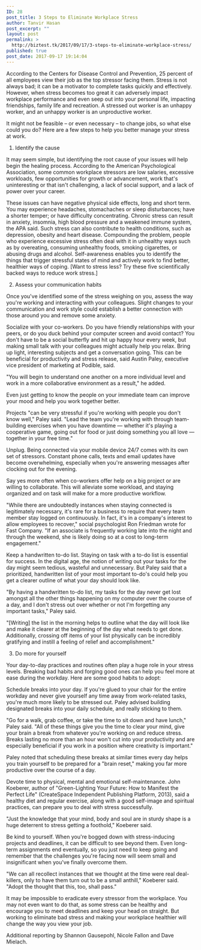 ```yaml
---
ID: 28
post_title: 3 Steps to Eliminate Workplace Stress
author: Tanvir Hasan
post_excerpt: ""
layout: post
permalink: >
  http://biztest.tk/2017/09/17/3-steps-to-eliminate-workplace-stress/
published: true
post_date: 2017-09-17 19:14:04
---
```

According to the Centers for Disease Control and Prevention, 25 percent of all employees view their job as the top stressor facing them. Stress is not always bad; it can be a motivator to complete tasks quickly and effectively. However, when stress becomes too great it can adversely impact workplace performance and even seep out into your personal life, impacting friendships, family life and recreation. A stressed out worker is an unhappy worker, and an unhappy worker is an unproductive worker.

It might not be feasible – or even necessary – to change jobs, so what else could you do? Here are a few steps to help you better manage your stress at work.

1. Identify the cause

It may seem simple, but identifying the root cause of your issues will help begin the healing process. According to the American Psychological Association, some common workplace stressors are low salaries, excessive workloads, few opportunities for growth or advancement, work that's uninteresting or that isn't challenging, a lack of social support, and a lack of power over your career.

These issues can have negative physical side effects, long and short term. You may experience headaches, stomachaches or sleep disturbances; have a shorter temper; or have difficulty concentrating. Chronic stress can result in anxiety, insomnia, high blood pressure and a weakened immune system, the APA said. Such stress can also contribute to health conditions, such as depression, obesity and heart disease. Compounding the problem, people who experience excessive stress often deal with it in unhealthy ways such as by overeating, consuming unhealthy foods, smoking cigarettes, or abusing drugs and alcohol. Self-awareness enables you to identify the things that trigger stressful states of mind and actively work to find better, healthier ways of coping. [Want to stress less? Try these five scientifically backed ways to reduce work stress.]

2. Assess your communication habits

Once you've identified some of the stress weighing on you, assess the way you're working and interacting with your colleagues. Slight changes to your communication and work style could establish a better connection with those around you and remove some anxiety.

Socialize with your co-workers. Do you have friendly relationships with your peers, or do you duck behind your computer screen and avoid contact? You don't have to be a social butterfly and hit up happy hour every week, but making small talk with your colleagues might actually help you relax. Bring up light, interesting subjects and get a conversation going. This can be beneficial for productivity and stress release, said Austin Paley, executive vice president of marketing at Podible, said.

"You will begin to understand one another on a more individual level and work in a more collaborative environment as a result," he added.

Even just getting to know the people on your immediate team can improve your mood and help you work together better.

Projects "can be very stressful if you're working with people you don't know well," Paley said. "Lead the team you're working with through team-building exercises when you have downtime — whether it's playing a cooperative game, going out for food or just doing something you all love — together in your free time."

Unplug. Being connected via your mobile device 24/7 comes with its own set of stressors. Constant phone calls, texts and email updates have become overwhelming, especially when you're answering messages after clocking out for the evening.

Say yes more often when co-workers offer help on a big project or are willing to collaborate. This will alleviate some workload, and staying organized and on task will make for a more productive workflow.

"While there are undoubtedly instances when staying connected is legitimately necessary, it's rare for a business to require that every team member stay logged on continuously. In fact, it's in a company's interest to allow employees to recover," social psychologist Ron Friedman wrote for Fast Company. "If an associate is frequently working late into the night and through the weekend, she is likely doing so at a cost to long-term engagement."

Keep a handwritten to-do list. Staying on task with a to-do list is essential for success. In the digital age, the notion of writing out your tasks for the day might seem tedious, wasteful and unnecessary. But Paley said that a prioritized, handwritten list of your most important to-do's could help you get a clearer outline of what your day should look like.

"By having a handwritten to-do list, my tasks for the day never get lost amongst all the other things happening on my computer over the course of a day, and I don't stress out over whether or not I'm forgetting any important tasks," Paley said.

"[Writing] the list in the morning helps to outline what the day will look like and make it clearer at the beginning of the day what needs to get done. Additionally, crossing off items of your list physically can be incredibly gratifying and instill a feeling of relief and accomplishment."

3. Do more for yourself

Your day-to-day practices and routines often play a huge role in your stress levels. Breaking bad habits and forging good ones can help you feel more at ease during the workday. Here are some good habits to adopt:

Schedule breaks into your day. If you're glued to your chair for the entire workday and never give yourself any time away from work-related tasks, you're much more likely to be stressed out. Paley advised building designated breaks into your daily schedule, and really sticking to them.

"Go for a walk, grab coffee, or take the time to sit down and have lunch," Paley said. "All of these things give you the time to clear your mind, give your brain a break from whatever you're working on and reduce stress. Breaks lasting no more than an hour won't cut into your productivity and are especially beneficial if you work in a position where creativity is important."

Paley noted that scheduling these breaks at similar times every day helps you train yourself to be prepared for a "brain reset," making you far more productive over the course of a day.

Devote time to physical, mental and emotional self-maintenance. John Koeberer, author of "Green-Lighting Your Future: How to Manifest the Perfect Life" (CreateSpace Independent Publishing Platform, 2013), said a healthy diet and regular exercise, along with a good self-image and spiritual practices, can prepare you to deal with stress successfully.

"Just the knowledge that your mind, body and soul are in sturdy shape is a huge deterrent to stress getting a foothold," Koeberer said.

Be kind to yourself. When you're bogged down with stress-inducing projects and deadlines, it can be difficult to see beyond them. Even long-term assignments end eventually, so you just need to keep going and remember that the challenges you're facing now will seem small and insignificant when you've finally overcome them.

"We can all recollect instances that we thought at the time were real deal-killers, only to have them turn out to be a small anthill," Koeberer said. "Adopt the thought that this, too, shall pass."

It may be impossible to eradicate every stressor from the workplace. You may not even want to do that, as some stress can be healthy and encourage you to meet deadlines and keep your head on straight. But working to eliminate bad stress and making your workplace healthier will change the way you view your job.

Additional reporting by Shannon Gausepohl, Nicole Fallon and Dave Mielach.